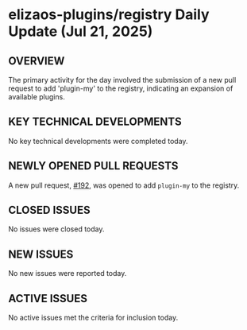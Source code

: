 # elizaos-plugins/registry Daily Update (Jul 21, 2025)
## OVERVIEW 
The primary activity for the day involved the submission of a new pull request to add 'plugin-my' to the registry, indicating an expansion of available plugins.

## KEY TECHNICAL DEVELOPMENTS
No key technical developments were completed today.

## NEWLY OPENED PULL REQUESTS
A new pull request, [#192](https://github.com/elizaos-plugins/registry/pull/192), was opened to add `plugin-my` to the registry.

## CLOSED ISSUES
No issues were closed today.

## NEW ISSUES
No new issues were reported today.

## ACTIVE ISSUES
No active issues met the criteria for inclusion today.